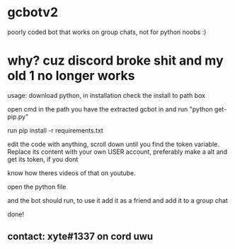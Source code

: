 # gcbotv2
poorly coded bot that works on group chats, not for python noobs :)

# why? cuz discord broke shit and my old 1 no longer works


usage:
download python, in installation check the install to path box

open cmd in the path you have the extracted gcbot in and run "python get-pip.py"

run pip install -r requirements.txt

edit the code with anything, scroll down until you find the token variable. Replace its content with your own USER account, preferably make a alt and get its token, if you dont 

know how theres videos of that on youtube.

open the python file

and the bot should run, to use it add it as a friend and add it to a group chat


done!

## contact: xyte#1337 on cord uwu
